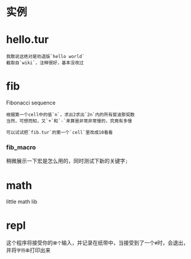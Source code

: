 # 实例

# hello.tur
    我敢说这绝对是劝退版`hello world`
    截取自`wiki`，注释很好，基本没改过

# fib
Fibonacci sequence

    根据第一个cell中的值`n`，求出2求出`2n`内的所有斐波那契数
    当然，可想而知，又`+`和`-`来算是非常非常慢的，究竟有多慢

    可以试试把`fib.tur`的第一个`cell`里改成10看看

### fib_macro
稍微展示一下宏是怎么用的，同时测试下新的关键字`;`

# math
little math lib

# repl
这个程序将接受你的`单个`输入，并记录在纸带中，当接受到了一个`#`时，会退出，并将`字符串`打印出来
